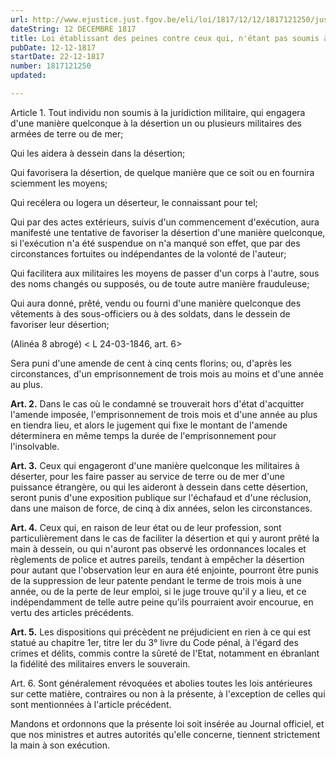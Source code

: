 ```yaml
---
url: http://www.ejustice.just.fgov.be/eli/loi/1817/12/12/1817121250/justel
dateString: 12 DECEMBRE 1817
title: Loi établissant des peines contre ceux qui, n'étant pas soumis à la juridiction militaire, favorisent la désertion d'individus appartenant aux armées de terre ou de mer
pubDate: 12-12-1817
startDate: 22-12-1817
number: 1817121250
updated: 

---
```

Article  1. Tout individu non soumis à la juridiction militaire, qui engagera d'une manière quelconque à la désertion un ou plusieurs militaires des armées de terre ou de mer;

Qui les aidera à dessein dans la désertion;

Qui favorisera la désertion, de quelque manière que ce soit ou en fournira sciemment les moyens;

Qui recélera ou logera un déserteur, le connaissant pour tel;

Qui par des actes extérieurs, suivis d'un commencement d'exécution, aura manifesté une tentative de favoriser la désertion d'une manière quelconque, si l'exécution n'a été suspendue on n'a manqué son effet, que par des circonstances fortuites ou indépendantes de la volonté de l'auteur;

Qui facilitera aux militaires les moyens de passer d'un corps à l'autre, sous des noms changés ou supposés, ou de toute autre manière frauduleuse;

Qui aura donné, prêté, vendu ou fourni d'une manière quelconque des vêtements à des sous-officiers ou à des soldats, dans le dessein de favoriser leur désertion;

(Alinéa 8 abrogé) < L 24-03-1846, art. 6>

Sera puni d'une amende de cent à cinq cents florins; ou, d'après les circonstances, d'un emprisonnement de trois mois au moins et d'une année au plus.


**Art. 2.** Dans le cas où le condamné se trouverait hors d'état d'acquitter l'amende imposée, l'emprisonnement de trois mois et d'une année au plus en tiendra lieu, et alors le jugement qui fixe le montant de l'amende déterminera en même temps la durée de l'emprisonnement pour l'insolvable.


**Art. 3.** Ceux qui engageront d'une manière quelconque les militaires à déserter, pour les faire passer au service de terre ou de mer d'une puissance étrangère, ou qui les aideront à dessein dans cette désertion, seront punis d'une exposition publique sur l'échafaud et d'une réclusion, dans une maison de force, de cinq à dix années, selon les circonstances.


**Art. 4.** Ceux qui, en raison de leur état ou de leur profession, sont particulièrement dans le cas de faciliter la désertion et qui y auront prêté la main à dessein, ou qui n'auront pas observé les ordonnances locales et règlements de police et autres pareils, tendant à empêcher la désertion pour autant que l'observation leur en aura été enjointe, pourront être punis de la suppression de leur patente pendant le terme de trois mois à une année, ou de la perte de leur emploi, si le juge trouve qu'il y a lieu, et ce indépendamment de telle autre peine qu'ils pourraient avoir encourue, en vertu des articles précédents.


**Art. 5.** Les dispositions qui précèdent ne préjudicient en rien à ce qui est statué au chapitre 1er, titre Ier du 3° livre du Code pénal, à l'égard des crimes et délits, commis contre la sûreté de l'Etat, notamment en ébranlant la fidélité des militaires envers le souverain.


Art. 6. Sont généralement révoquées et abolies toutes les lois antérieures sur cette matière, contraires ou non à la présente, à l'exception de celles qui sont mentionnées à l'article précédent.

Mandons et ordonnons que la présente loi soit insérée au Journal officiel, et que nos ministres et autres autorités qu'elle concerne, tiennent strictement la main à son exécution.

